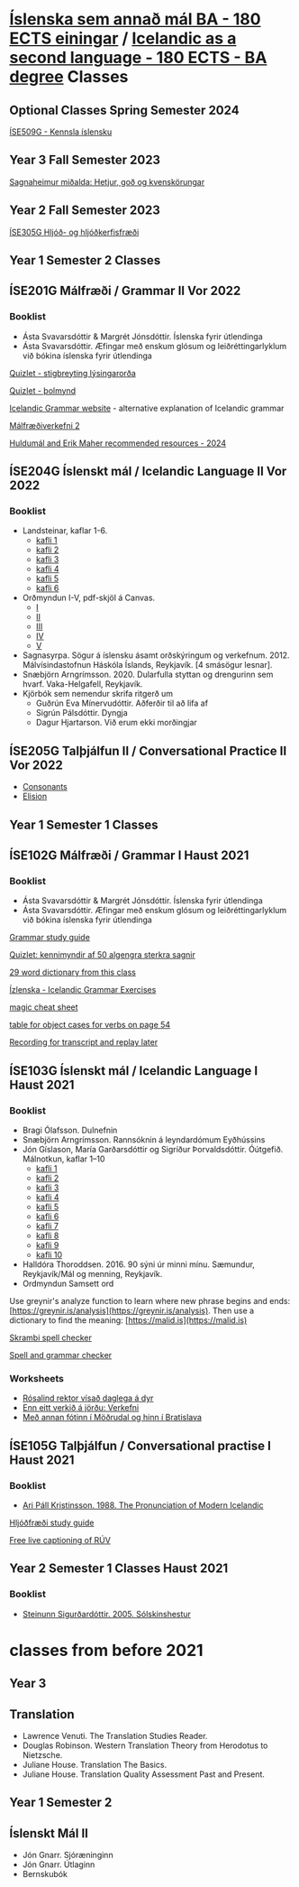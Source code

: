 # [Íslenska sem annað mál BA - 180 ECTS einingar](https://www.hi.is/islenska_sem_annad_mal) / [Icelandic as a second language - 180 ECTS - BA degree](https://english.hi.is/icelandic_as_a_second_language_ba) Classes

## Optional Classes Spring Semester 2024

[ÍSE509G - Kennsla íslensku](ISE-optional)

## Year 3 Fall Semester 2023

[Sagnaheimur miðalda: Hetjur, goð og kvenskörungar](ISEY3)

## Year 2 Fall Semester 2023

[ÍSE305G Hljóð- og hljóðkerfisfræði](ISEY2)


## Year 1 Semester 2 Classes

## ÍSE201G Málfræði / Grammar II Vor 2022

### Booklist
* Ásta Svavarsdóttir & Margrét Jónsdóttir. Íslenska fyrir útlendinga
* Ásta Svavarsdóttir. Æfingar með enskum glósum og leiðréttingarlyklum við bókina íslenska fyrir útlendinga

[Quizlet - stigbreyting lýsingarorða](https://quizlet.com/664306889/stigbreyting-lysingarorda-flash-cards/)

[Quizlet - þolmynd](https://quizlet.com/691113988/tholmynd-flash-cards/?x=1jqt)

[Icelandic Grammar website](https://icelandicgrammar.com/docs) - alternative explanation of Icelandic grammar


[Málfræðiverkefni 2](malfraedi/malfraediverkefni_2.html)

[Huldumál and Erik Maher recommended resources - 2024](https://drive.google.com/drive/folders/1MGe_szX708jMtJt7Xlw-BJM4DHszVb0Y)

## ÍSE204G Íslenskt mál / Icelandic Language II Vor 2022

### Booklist
* Landsteinar, kaflar 1-6.
    * [kafli 1](islensktmal/landsteinar/landsteinar_1_kafli.pdf)
    * [kafli 2](islensktmal/landsteinar/landsteinar_2_kafli_vestfirdir.pdf)
    * [kafli 3](islensktmal/landsteinar/landsteinar_3_kafli_nordurland.pdf)
    * [kafli 4](islensktmal/landsteinar/landsteinar_4_kafli_austurland.pdf)
    * [kafli 5](islensktmal/landsteinar/landsteinar_5_kafli_sudurland.pdf)
    * [kafli 6](islensktmal/landsteinar/landsteinar_6_kafli_reykjavik_og_nagrenni.pdf)
* Orðmyndun I-V, pdf-skjöl á Canvas.
    * [I](islensktmal/ordmyndun/Ordmyndun_I.pdf)
    * [II](islensktmal/ordmyndun/Ordmyndun_II.pdf)
    * [III](islensktmal/ordmyndun/Ordmyndun_III.pdf)
    * [IV](islensktmal/ordmyndun/Ordmyndun_IV.pdf)
    * [V](islensktmal/ordmyndun/Ordmyndun_V.pdf)
* Sagnasyrpa. Sögur á íslensku ásamt orðskýringum og verkefnum. 2012. Málvísindastofnun Háskóla Íslands, Reykjavík. [4 smásögur lesnar].
* Snæbjörn Arngrímsson. 2020. Dularfulla styttan og drengurinn sem hvarf. Vaka-Helgafell, Reykjavík.
* Kjörbók sem nemendur skrifa ritgerð um
    * Guðrún Eva Mínervudóttir. Aðferðir til að lifa af
    * Sigrún Pálsdóttir. Dyngja
    * Dagur Hjartarson. Við erum ekki morðingjar

## ÍSE205G Talþjálfun II / Conversational Practice II Vor 2022

* [Consonants](hljodfraedi/is/samhljodar.html)
* [Elision](hljodfraedi/en/elision.html)

## Year 1 Semester 1 Classes

## ÍSE102G Málfræði / Grammar I Haust 2021

### Booklist

* Ásta Svavarsdóttir & Margrét Jónsdóttir. Íslenska fyrir útlendinga
* Ásta Svavarsdóttir. Æfingar með enskum glósum og leiðréttingarlyklum við bókina íslenska fyrir útlendinga

[Grammar study guide](https://docs.google.com/document/d/1oI0dMGMCgmEpPrMQkYrpfxxNyEC_c9oN477jSUYgskc/edit#heading=h.9c3oddkoi70g)

[Quizlet: kennimyndir af 50 algengra sterkra sagnir](https://quizlet.com/638153068/kennimyndir-50-algengra-sterkra-sagna-flash-cards/)

[29 word dictionary from this class](https://projects.judyyfong.xyz/dictionary/hi_mf1.html)

[Ízlenska - Icelandic Grammar Exercises](https://islenzka.is/aefingar/)

[magic cheat sheet](https://www.alarichall.org.uk/teaching/Alaric's%20modern_icelandic_magic_sheet.pdf)

[table for object cases for verbs on page 54](http://tungumalatorg.is/ifu/files/2011/08/Litli-m%C3%A1lfr%C3%A6%C3%B0ingurinn-%C3%AD-heild1.pdf)

[Recording for transcript and replay later](https://tal.tiro.is)

## ÍSE103G Íslenskt mál / Icelandic Language I Haust 2021
### Booklist
* Bragi Ólafsson. Dulnefnin
* Snæbjörn Arngrímsson. Rannsóknin á leyndardómum Eyðhússins
* Jón Gíslason, María Garðarsdóttir og Sigríður Þorvaldsdóttir. Óútgefið. Málnotkun, kaflar 1–10
    * [kafli 1](islensktmal/malnotkun/malnotkun_001kafli.pdf)
    * [kafli 2](islensktmal/malnotkun/malnotkun_002kafli.pdf)
    * [kafli 3](islensktmal/malnotkun/malnotkun_003kafli.pdf)
    * [kafli 4](islensktmal/malnotkun/malnotkun_004kafli.pdf)
    * [kafli 5](islensktmal/malnotkun/malnotkun_005kafli.pdf)
    * [kafli 6](islensktmal/malnotkun/malnotkun_006kafli_2020.pdf)
    * [kafli 7](islensktmal/malnotkun/malnotkun_007kafli_2020.pdf)
    * [kafli 8](islensktmal/malnotkun/malnotkun_008kafli_2020.pdf)
    * [kafli 9](islensktmal/malnotkun/malnotkun_009kafli_2020.pdf)
    * [kafli 10](islensktmal/malnotkun/malnotkun_010kafli_2020.pdf)
* Halldóra Thoroddsen. 2016. 90 sýni úr minni mínu. Sæmundur, Reykjavík/Mál og menning, Reykjavík.
* Ordmyndun Samsett ord

Use greynir's analyze function to learn where new phrase begins and ends: [https://greynir.is/analysis](https://greynir.is/analysis). Then use a dictionary to find the meaning: [https://malid.is](https://malid.is)

[Skrambi spell checker](https://skrambi.arnastofnun.is)

[Spell and grammar checker](https://yfirlestur.is/)

### Worksheets

* [Rósalind rektor vísað daglega á dyr](islensktmal/rosalind_rektor_visad_daglega_a_dyr.md)
* [Enn eitt verkið á jörðu: Verkefni](islensktmal/enn_eitt_verkid_a_jordu_spurningar.md)
* [Með annan fótinn í Möðrudal og hinn í Bratislava](islensktmal/med_annan_fotinn_verkefni_og_svor_hopur_d.md)

## ÍSE105G Talþjálfun / Conversational practise I Haust 2021
### Booklist
* [Ari Páll Kristinsson. 1988. The Pronunciation of Modern Icelandic](https://ritaskra.arnastofnun.is/media/skraning_pdf/Ari_P%C3%A1ll_Kristinsson___1988__The_Pronunciation_of_Modern_Icelandic___3rd_ed.pdf)

[Hljóðfræði study guide](https://docs.google.com/spreadsheets/d/1z0ZlYVDBuUbX9kWccWb_EH95WSNYB4mJuqu6qFaXEBg/edit#gid=0)

[Free live captioning of RÚV](https://tiro.is)

## Year 2 Semester 1 Classes Haust 2021

### Booklist
* [Steinunn Sigurðardóttir. 2005. Sólskinshestur](https://www.forlagid.is/vara/solskinshestur/)

# classes from before 2021

## Year 3

## Translation

* Lawrence Venuti. The Translation Studies Reader.
* Douglas Robinson. Western Translation Theory from Herodotus to Nietzsche.
* Juliane House. Translation The Basics.
* Juliane House. Translation Quality Assessment Past and Present.

## Year 1 Semester 2

## Íslenskt Mál II

* Jón Gnarr. Sjóræninginn
* Jón Gnarr. Útlaginn
* Bernskubók
